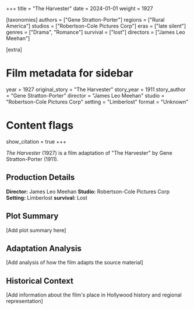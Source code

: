 +++
title = "The Harvester"
date = 2024-01-01
weight = 1927

[taxonomies]
authors = ["Gene Stratton-Porter"]
regions = ["Rural America"]
studios = ["Robertson-Cole Pictures Corp"]
eras = ["late silent"]
genres = ["Drama", "Romance"]
survival = ["lost"]
directors = ["James Leo Meehan"]

[extra]
# Film metadata for sidebar
year = 1927
original_story = "The Harvester"
story_year = 1911
story_author = "Gene Stratton-Porter"
director = "James Leo Meehan"
studio = "Robertson-Cole Pictures Corp"
setting = "Limberlost"
format = "Unknown"

# Content flags
show_citation = true
+++

*The Harvester* (1927) is a film adaptation of "The Harvester" by Gene Stratton-Porter (1911).

## Production Details

**Director:** James Leo Meehan
**Studio:** Robertson-Cole Pictures Corp
**Setting:** Limberlost
**survival:** Lost

## Plot Summary

[Add plot summary here]

## Adaptation Analysis

[Add analysis of how the film adapts the source material]

## Historical Context

[Add information about the film's place in Hollywood history and regional representation]